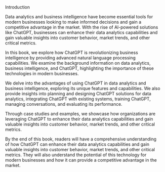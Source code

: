 Introduction

Data analytics and business intelligence have become essential tools for modern businesses looking to make informed decisions and gain a competitive advantage in the market. With the rise of AI-powered solutions like ChatGPT, businesses can enhance their data analytics capabilities and gain valuable insights into customer behavior, market trends, and other critical metrics.

In this book, we explore how ChatGPT is revolutionizing business intelligence by providing advanced natural language processing capabilities. We examine the background information on data analytics, business intelligence, and ChatGPT, highlighting the importance of these technologies in modern businesses.

We delve into the advantages of using ChatGPT in data analytics and business intelligence, exploring its unique features and capabilities. We also provide insights into planning and designing ChatGPT solutions for data analytics, integrating ChatGPT with existing systems, training ChatGPT, managing conversations, and evaluating its performance.

Through case studies and examples, we showcase how organizations are leveraging ChatGPT to enhance their data analytics capabilities and gain valuable insights into customer behavior, market trends, and other critical metrics.

By the end of this book, readers will have a comprehensive understanding of how ChatGPT can enhance their data analytics capabilities and gain valuable insights into customer behavior, market trends, and other critical metrics. They will also understand the potential of this technology for modern businesses and how it can provide a competitive advantage in the market.
